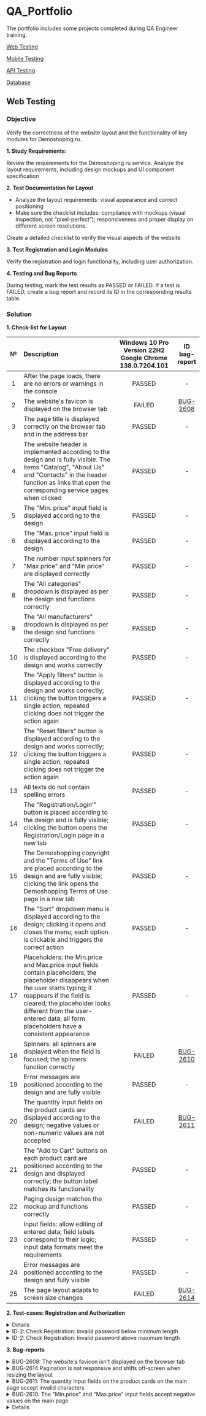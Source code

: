 
# <a name="up" />QA_Portfolio

The portfolio includes some projects completed during QA Engineer training.

[Web Testing](#web-testing)<br>


[Mobile Testing](#mobile-testing)<br>


[API Testing](#api-testing)<br>


[Database](#data-bases)<br>



## <a name="web-testing" />Web Testing

### Objective

Verify the correctness of the website layout and the functionality of key modules for Demoshoping.ru.

**1. Study Requirements:**

Review the requirements for the Demoshoping.ru service. Analyze the layout requirements, including design mockups and UI component specification

**2. Test Documentation for Layout**

- Analyze the layout requirements: visual appearance and correct positioning
- Make sure the checklist includes: compliance with mockups (visual inspection, not “pixel-perfect”); responsiveness and proper display on different screen resolutions.

Create a detailed checklist to verify the visual aspects of the website

**3. Test Registration and Login Modules**

Verify the registration and login functionality, including user authorization.


**4. Testing and Bug Reports**

During testing, mark the test results as PASSED or FAILED. If a test is FAILED, create a bug report and record its ID in the corresponding results table.

### Solution

**1. Check-list for Layout**

| № | Description | Windows 10 Pro Version 22H2 Google Chrome 138.0.7204.101| ID bag-report |
|:--:|:-----------|:-----:|:-------:|
|1|After the page loads, there are no errors or warnings in the console|	PASSED| -|
|2|	The website's favicon is displayed on the browser tab|	FAILED|	[BUG-2608](#BUG-2608)|
|3|	The page title is displayed correctly on the browser tab and in the address bar|	PASSED	|	-|
|4|The website header is implemented according to the design and is fully visible. The items "Catalog", "About Us" and "Contacts" in the header function as links that open the corresponding service pages when clicked|	PASSED|	-|
|5|	The "Min. price" input field is displayed according to the design|	PASSED|	-|
|6|	The "Max. price" input field is displayed according to the design|	PASSED	|	-|
|7|	The number input spinners for "Max price" and "Min price" are displayed correctly|PASSED	| -|
|8|	The "All categories" dropdown is displayed as per the design and functions correctly|PASSED| -|
|9|	The "All manufacturers" dropdown is displayed as per the design and functions correctly|	PASSED	|	-|
|10|	The checkbox "Free delivery" is displayed according to the design and works correctly|PASSED	| -|
|11|	The "Apply filters" button is displayed according to the design and works correctly; clicking the button triggers a single action; repeated clicking does not trigger the action again|	PASSED	|	-|
|12|	The "Reset filters" button is displayed according to the design and works correctly; clicking the button triggers a single action; repeated clicking does not trigger the action again|	PASSED|	-|
|13|	All texts do not contain spelling errors|	PASSED	|	-|
|14|	The "Registration/Login’" button is placed according to the design and is fully visible; clicking the button opens the Registration/Login page in a new tab|	PASSED|	-|
|15|	The Demoshopping copyright and the "Terms of Use" link are placed according to the design and are fully visible; clicking the link opens the Demoshopping Terms of Use page in a new tab|	PASSED|	-|
|16|	The "Sort" dropdown menu is displayed according to the design; clicking it opens and closes the menu; each option is clickable and triggers the correct action|	PASSED |-|
|17|	Placeholders: the Min.price and Max.price input fields contain placeholders; the placeholder disappears when the user starts typing; it reappears if the field is cleared; the placeholder looks different from the user-entered data; all form placeholders have a consistent appearance|	PASSED|	-|
|18|	Spinners: all spinners are displayed when the field is focused; the spinners function correctly|	FAILED	|[BUG-2610](#BUG-2610)|
|19|	Error messages are positioned according to the design and are fully visible|	PASSED	|	-|
|20|	The quantity input fields on the product cards are displayed according to the design; negative values or non-numeric values are not accepted|	FAILED|	[BUG-2611](#BUG-2611)|
|21|	The "Add to Cart" buttons on each product card are positioned according to the design and displayed correctly; the button label matches its functionality|	PASSED|	-|
|22|	Paging design matches the mockup and functions correctly|PASSED|	-|
|23|	Input fields: allow editing of entered data; field labels correspond to their logic; input data formats meet the requirements|	PASSED|	-|
|24|	Error messages are positioned according to the design and fully visible|	PASSED|-|
|25|	The page layout adapts to screen size changes|	FAILED|	[BUG-2614](#BUG-2614)|

**2. Test-cases: Registration and Authorization**

<details>
<summary>ID-1: Registration with valid login and valid password</summary>

***

**Steps**:
№ | Action| Input data | Expected result
:--:|:--|:---|:----
1 | Open the https://demoshopping.ru/login | -	| The login page is opened
2 | Enter a valid login in the "Login" field | log2_	| The login is displayed without an error message
3 | Enter a valid password in the "Password" field | 12345678q	| The password is displayed without an error message
4 | Click the "Sign in" button | -	| User is successfully registered and redirected to main page

**Result**: PASSED

***

</details>

<details>
<summary>ID-2: Check Registration: Invalid password below minimum length</summary>

***

**Steps**:
№ | Action| Input data | Expected result
:--:|:--|:---|:----
1 | Open the https://demoshopping.ru/login | -	| The login page is opened
2 | Enter a login with 2 characters in the "Login" field | lo	| The login is displayed without an error message
3 | Enter a valid password in the "Password" field | 12345678q	| The password is displayed without an error message
4 | Click the "Sign in" button | -	| The error message "The username must contain 3 to 15 characters and can include letters, numbers, and symbols: _." is displayed

**Result**: PASSED

**ID баг-репорта**: [BUG-8351](#BUG-8351)

***

</details>

<details>
<summary>ID-2: Check Registration: Invalid password above maximum length</summary>

***

**Steps**:
№ | Action| Input data | Expected result
:--:|:--|:---|:----
1 | Open the https://demoshopping.ru/login | -	| The login page is opened
2 | Enter a login with 16 characters in the "Login" field | 1234567890Odtcps	| The login is displayed without an error message
3 | Enter a valid password in the "Password" field | 12345678q	| The password is displayed without an error message
4 | Click the "Sign in" button | -	| The error message "The username must contain 3 to 15 characters and can include letters, numbers, and symbols: _." is displayed

**Result**: FAILED

**ID баг-репорта**: [BUG-2708](#BUG-2708)

***

</details>

**3. Bug-reports**

<a name="BUG-2608" />
<details>
<summary>BUG-2608: The website's favicon isn't displayed on the browser tab</summary>

***

**Steps:**

1. Open demoshopping.ru.

**Actual result**: the website's favicon isn't displayed on the browser tab.

**Expected result**: the website's favicon is displayed on the browser tab.

**Environment:**

Windows 10 Pro Version 22H2

Google Chrome 138.0.7204.101<br>

**Attachments**: [authCard.webm]

**Priority**: Low

***

</details>

<a name="BUG-2614" />
<details>
<summary>BUG-2614:Pagination is not responsive and shifts off-screen when resizing the layout</summary>

***

**Steps:**

1. Open Demoshopping.ru
2. Resize the browser window.
3. Observe the pagination block.

**Actual Result**: pagination shifts off-screen and becomes partially hidden.

**Expected Result**: pagination remains visible and correctly aligned within the viewport.

**Environment:**

Windows 10 Pro Version 22H2

Google Chrome 138.0.7204.101<br>

**Attachments**: [authCard.webm]

**Priority**: Medium

***

</details>

<a name="BUG-2611" />
<details>
<summary>BUG-2611: The quantity input fields on the product cards on the main page accept invalid characters</summary>

***

**Steps:**

1. Open Demoshopping.ru
2. In the quantity input field on any product card, enter invalid characters such as "+", "-", ".", ",'.
3. Click "Add to card"


**Actual result**: the product was added to the card.

**Expected result**: negative values should be rejected.

**Environment:**

Windows 10 Pro Version 22H2

Google Chrome 138.0.7204.101<br>

**Attachments**: [authCard.webm]

**Priority**: Higt

***

</details>

<a name="BUG-2610" />
<details>
<summary>BUG-2610: The "Min.price" and "Max.price" input fields accept negative values on the main page</summary>

***

**Steps:**

1. Open Demoshopping.ru
2. Enter -75 in the "Min.price" or "Max.price" field.
3. Click "Apply a filter".

**Actual result**: the request is processed, and the filtering occurs as if the negative value were valid.

**Expected result**: negative values should be rejected.

**Environment:**

Windows 10 Pro Version 22H2

Google Chrome 138.0.7204.101<br>

**Attachments**: [authCard.webm]

**Priority**: Higt

***

</details>

<a name="BUG-2708" />
<details>
<summary>BUG-2708: Registration: Invalid password length (16) leads to server error</summary>

***

**Steps:**

1. Open demoshopping.ru.
2. Click the button “Registration / Log in” 
3. Enter 16 characters in the login field in the Registration section
4. Enter a valid password 
5. Click the “Sign in” button 

**Actual result**: invalid password length (16) leads to server error

**Expected result**: the user sees the message: “The username must contain 3 to 15 characters and can include letters, numbers, and symbols: _"

**Environment:**

Windows 10 Pro Version 22H2

Google Chrome 138.0.7204.101<br>

**Attachments**: [authCard.webm]

**Priority**: High

[Back to top](#up)
